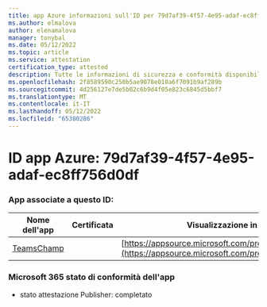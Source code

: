 ```yaml
---
title: app Azure informazioni sull'ID per 79d7af39-4f57-4e95-adaf-ec8ff756d0df
ms.author: elmalova
author: elenamalova
manager: tonybal
ms.date: 05/12/2022
ms.topic: article
ms.service: attestation
certification_type: attested
description: Tutte le informazioni di sicurezza e conformità disponibili per 79d7af39-4f57-4e95-adaf-ec8ff756d0df.
ms.openlocfilehash: 2f8589590c250b5ae9078e010a6f7091b9af289b
ms.sourcegitcommit: 4d256127e7de5b02c6b9d4f05e823c6845d5bbf7
ms.translationtype: MT
ms.contentlocale: it-IT
ms.lasthandoff: 05/12/2022
ms.locfileid: "65380286"
---
```

# <a name="azure-app-id-79d7af39-4f57-4e95-adaf-ec8ff756d0df"></a>ID app Azure: 79d7af39-4f57-4e95-adaf-ec8ff756d0df


### <a name="apps-associated-with-this-id"></a>App associate a questo ID:
| **Nome dell'app** | **Certificata** | **Visualizzazione in AppSource** |
|--------------|---------------|-----------------------|
| [TeamsChamp](../forward/WA200001487.md) |  | [https://appsource.microsoft.com/product/office/WA200001487](https://appsource.microsoft.com/product/office/WA200001487) |

### <a name="microsoft-365-app-compliance-status"></a>Microsoft 365 stato di conformità dell'app
- stato attestazione Publisher: completato
